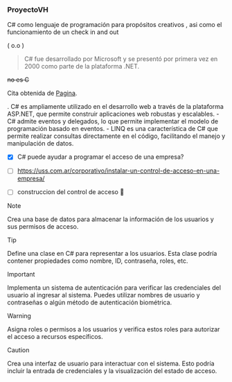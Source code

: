 ### ProyectoVH
C# como lenguaje de programación para propósitos creativos , asi como el funcionamiento de un check in and out



( o.o )


> C# fue desarrollado por Microsoft y se presentó por primera vez en 2000 como parte de la plataforma .NET.

~~no es C~~ 

Cita obtenida de  [Pagina](https://dotnet.microsoft.com/es-es/languages/csharp#:~:text=C%23%20es%20el%20lenguaje%20de%20programaci%C3%B3n%20moderno%2C%20de,con%20herramientas%20gratuitas%20para%20Linux%2C%20macOS%20y%20Windows.).

. C# es ampliamente utilizado en el desarrollo web a través de la plataforma ASP.NET, que permite construir aplicaciones web robustas y escalables.
       - C# admite eventos y delegados, lo que permite implementar el modelo de programación basado en eventos.
         - LINQ es una característica de C# que permite realizar consultas directamente en el código, facilitando el manejo y manipulación de datos.

- [x] C# puede ayudar a programar el acceso de una empresa? 
- [ ] https://uss.com.ar/corporativo/instalar-un-control-de-acceso-en-una-empresa/
- [ ] construccion del control de acceso  :tada:


> [!NOTE]
> Crea una base de datos para almacenar la información de los usuarios y sus permisos de acceso.

> [!TIP]
> Define una clase en C# para representar a los usuarios. Esta clase podría contener propiedades como nombre, ID, contraseña, roles, etc.

> [!IMPORTANT]
> Implementa un sistema de autenticación para verificar las credenciales del usuario al ingresar al sistema. Puedes utilizar nombres de usuario y contraseñas o algún método de autenticación biométrica.

> [!WARNING]
> Asigna roles o permisos a los usuarios y verifica estos roles para autorizar el acceso a recursos específicos.

> [!CAUTION]
> Crea una interfaz de usuario para interactuar con el sistema. Esto podría incluir la entrada de credenciales y la visualización del estado de acceso.
